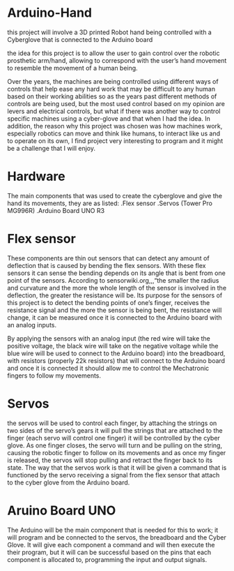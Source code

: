 # Arduino-Hand
this project will involve a 3D printed Robot hand being controlled with a Cyberglove that is connected to the Arduino board

the idea for this project is to allow the user to gain control over the robotic prosthetic arm/hand, allowing to correspond with the user’s hand movement  to resemble the movement of  a human being. 

Over the years, the machines are being controlled using different ways of controls that help ease any hard work that may be difficult to any human based on their working abilities so as the years past different methods of controls are being used, but the most used control based on my opinion are levers and electrical controls, but what if there was another way to control specific machines using a cyber-glove and that when I had the idea.
In addition, the reason why this project was chosen was how machines work, especially robotics can move and think like humans, to interact like us and to operate on its own, I find project very interesting to program and it might be a challenge that I will enjoy.

# Hardware
The main components that was used to create the cyberglove and give the hand its movements, they are as listed:
.Flex sensor
.Servos (Tower Pro MG996R)
.Arduino Board UNO R3

# Flex sensor
These components are thin out sensors that can detect any amount of deflection that is caused by bending the flex sensors. With these flex sensors it can sense the bending depends on its angle that is bent from one point of the sensors. According to sensorwiki.org,,,“the smaller the radius and curvature and the more the whole length of the sensor is involved in the deflection, the greater the resistance will be.
Its purpose for the sensors of this project is to detect the bending points of one’s finger, receives the resistance signal  and the more the sensor is being bent, the resistance will change, it can be measured once it is connected to the Arduino board with an analog inputs.

By applying the sensors with an analog input (the red wire will take the positive voltage, the black wire will take on the negative voltage while the blue wire will be used to connect to the Arduino board) into the breadboard, with resistors (properly 22k resistors) that will connect to the Arduino board and once it is connected it should allow me to control the Mechatronic fingers to follow my movements.

# Servos
the servos will be used to control each finger, by attaching the strings on two sides of the servo’s gears it will pull the strings that are attached to the finger (each servo will control one finger) it will be controlled by the cyber glove.
As one finger closes, the servo will turn and be pulling on the string, causing the robotic finger to follow on its movements and as once my finger is released, the servos will stop pulling and retract the finger back to its state.
The way that the servos work is that it will be given a command that is functioned by the servo receiving a signal from the flex sensor that attach to the cyber glove  from the Arduino board.

# Aruino Board UNO
The Arduino will be the main component that is needed for this to work; it will program and be connected to the servos, the breadboard and the Cyber Glove. It will give each component a command and will then execute the their program, but it will can be successful based on the pins that each component is allocated to, programming the input and output signals.

